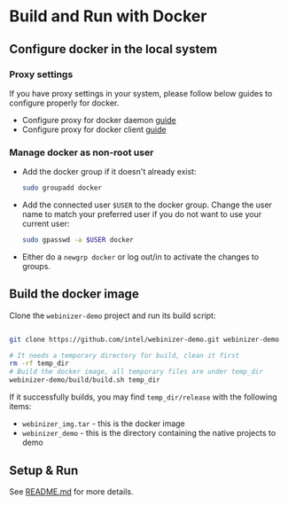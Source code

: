 # Build and Run with Docker

## Configure docker in the local system

### Proxy settings

If you have proxy settings in your system, please follow below guides to configure properly for
docker.

- Configure proxy for docker daemon
  [guide](https://docs.docker.com/config/daemon/systemd/#httphttps-proxy)
- Configure proxy for docker client
  [guide](https://docs.docker.com/network/proxy/#configure-the-docker-client)

### Manage docker as non-root user

- Add the docker group if it doesn't already exist:

  ```bash
  sudo groupadd docker
  ```

- Add the connected user `$USER` to the docker group. Change the user name to match your preferred
  user if you do not want to use your current user:

  ```bash
  sudo gpasswd -a $USER docker
  ```

- Either do a `newgrp docker` or log out/in to activate the changes to groups.

## Build the docker image

Clone the `webinizer-demo` project and run its build script:

```sh

git clone https://github.com/intel/webinizer-demo.git webinizer-demo

# It needs a temporary directory for build, clean it first
rm -rf temp_dir
# Build the docker image, all temporary files are under temp_dir
webinizer-demo/build/build.sh temp_dir
```

If it successfully builds, you may find `temp_dir/release` with the following items:

- `webinizer_img.tar` - this is the docker image
- `webinizer_demo` - this is the directory containing the native projects to demo

## Setup & Run

See [README.md](./README.md) for more details.
